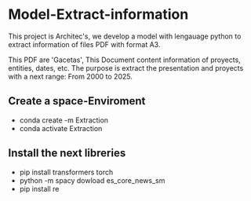 # Model-Extract-information
This project is Architec's, we develop a model with lengauage python to extract information of files PDF with format A3.

This PDF are 'Gacetas', This Document content information of proyects, entities, dates, etc. The purpose is extract the presentation and proyects with a next range: From 2000 to 2025. 

 
## Create a space-Enviroment
- conda create -m Extraction
- conda activate Extraction

## Install the next libreries
- pip install transformers torch
- python -m spacy dowload es_core_news_sm
- pip install re